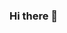 ### Hi there 👋

<!--
** My Name Is Ali Bakhshi Ilani

I am A Software Enginear From Iran 

- 🌱 I’m allways in learning stage ;)  
- 📫 How to reach me: https://t.me/ab01010
-->
